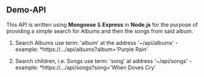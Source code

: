 ## Demo-API
This API is written using **Mongoose** & **Express** in **Node.js** for the purpose of providing a simple search for Albums and then the songs from said album.

1. Search Albums use term: 'album' at the address '~/api/albums'
  -example: *https://.../api/albums?album='Purple Rain'

2. Search children, i.e. Songs use term: 'song' at address '~/api/songs'
    -example: *https://.../api/songs?song='When Doves Cry'
